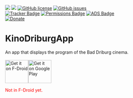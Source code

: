 <img src="https://img.shields.io/github/release/phrogg/KinoDriburgApp.svg?logo=github" />   <img src="https://img.shields.io/f-droid/v/eu.roggstar.luigithehunter.kinobdb.svg" />   [![GitHub license](https://img.shields.io/github/license/phrogg/KinoDriburgApp.svg)](https://github.com/phrogg/KinoDriburgApp/blob/master/LICENSE)   [![GitHub issues](https://img.shields.io/github/issues/phrogg/KinoDriburgApp.svg)](https://GitHub.com/phrogg/KinoDriburgApp/issues/)
<br>
[![Tracker Badge](https://img.shields.io/badge/Tracker-0-green.svg)](https://reports.exodus-privacy.eu.org/en/reports/search/eu.roggstar.luigithehunter.KinoDriburgApp/)   [![Permissions Badge](https://img.shields.io/badge/Permissions-0-green.svg)](https://reports.exodus-privacy.eu.org/en/reports/search/eu.roggstar.luigithehunter.KinoDriburgApp/)   [![ADS Badge](https://img.shields.io/badge/ADs-0-green.svg)](https://reports.exodus-privacy.eu.org/en/reports/search/eu.roggstar.luigithehunter.KinoDriburgApp/)<br>
<a href='https://www.paypal.me/proggenbuck' target="_blank"><img alt='Donate' src='https://img.shields.io/badge/Donate-Here-green.svg'/></a>


# KinoDriburgApp

An app that displays the program of the Bad Driburg cinema.<br><br>
<a href='https://f-droid.org/en/packages/eu.roggstar.luigithehunter.kinobdb' target="_blank"><img alt='Get it on F-Droid' src='https://f-droid.org/badge/get-it-on.png' height="75"/></a><a href='https://play.google.com/store/apps/details?id=eu.roggstar.luigithehunter.kinobdb&pcampaignid=MKT-Other-global-all-co-prtnr-py-PartBadge-Mar2515-1' target="_blank"><img alt='Get it on Google Play' src='https://play.google.com/intl/en_us/badges/images/generic/en_badge_web_generic.png' height="75"/></a>

<font color="red">Not in F-Droid yet.</font>
